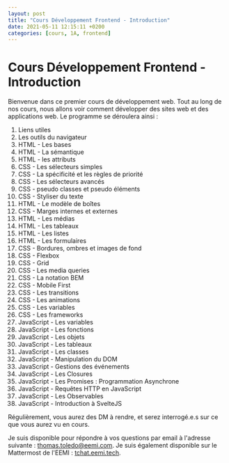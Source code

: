 ```yaml
---
layout: post
title: "Cours Développement Frontend - Introduction"
date: 2021-05-11 12:15:11 +0200
categories: [cours, 1A, frontend]
---
```


# Cours Développement Frontend - Introduction

Bienvenue dans ce premier cours de développement web. Tout au long de nos cours, nous allons voir comment développer des sites web et des applications web. Le programme se déroulera ainsi :

1. Liens utiles
2. Les outils du navigateur
3. HTML - Les bases
4. HTML - La sémantique
5. HTML - les attributs
6. CSS - Les sélecteurs simples
7. CSS - La spécificité et les règles de priorité
8. CSS - Les sélecteurs avancés
9. CSS - pseudo classes et pseudo éléments
10. CSS - Styliser du texte
11. HTML - Le modèle de boîtes
12. CSS - Marges internes et externes
13. HTML - Les médias
14. HTML - Les tableaux
15. HTML - Les listes
16. HTML - Les formulaires
17. CSS - Bordures, ombres et images de fond
18. CSS - Flexbox
19. CSS - Grid
20. CSS - Les media queries
21. CSS - La notation BEM
22. CSS - Mobile First
23. CSS - Les transitions
24. CSS - Les animations
25. CSS - Les variables
26. CSS - Les frameworks
27. JavaScript - Les variables
28. JavaScript - Les fonctions
29. JavaScript - Les objets
30. JavaScript - Les tableaux
31. JavaScript - Les classes
32. JavaScript - Manipulation du DOM
33. JavaScript - Gestions des événements
34. JavaScript - Les Closures
35. JavaScript - Les Promises : Programmation Asynchrone
36. JavaScript - Requêtes HTTP en JavaScript
37. JavaScript - Les Observables
38. JavaScript - Introduction à SvelteJS

Régulièrement, vous aurez des DM à rendre, et serez interrogé.e.s sur ce que vous aurez vu en cours.

Je suis disponible pour répondre à vos questions par email à l'adresse suivante : <a  href="mailto:thomas.toledo@eemi.com">thomas.toledo@eemi.com</a>. Je suis également disponible sur le Mattermost de l'EEMI : [tchat.eemi.tech](tchat.eemi.tech/).